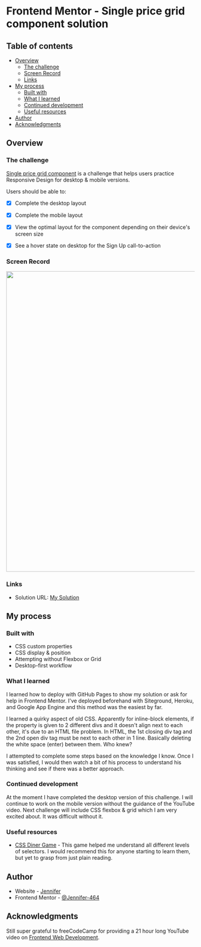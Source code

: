 # Frontend Mentor - Single price grid component solution

## Table of contents

- [Overview](#overview)
  - [The challenge](#the-challenge)
  - [Screen Record](#screenshot)
  - [Links](#links)
- [My process](#my-process)
  - [Built with](#built-with)
  - [What I learned](#what-i-learned)
  - [Continued development](#continued-development)
  - [Useful resources](#useful-resources)
- [Author](#author)
- [Acknowledgments](#acknowledgments)


## Overview

### The challenge

[Single price grid component](https://www.frontendmentor.io/challenges/single-price-grid-component-5ce41129d0ff452fec5abbbc) is a challenge that helps users practice Responsive Design for desktop & mobile versions.

Users should be able to:
- [X] Complete the desktop layout
- [X] Complete the mobile layout
- [X] View the optimal layout for the component depending on their device's screen size
- [X] See a hover state on desktop for the Sign Up call-to-action


### Screen Record

<img src="http://g.recordit.co/lSrI8uixYm.gif" width="800px"><br>


### Links

- Solution URL: [My Solution](https://jennifer-464.github.io/front-end-activities/HTML-CSS-JS/Challenges/challenge3-newbie-grid/)



## My process


### Built with

- CSS custom properties
- CSS display & position
- Attempting without Flexbox or Grid
- Desktop-first workflow


### What I learned

I learned how to deploy with GitHub Pages to show my solution or ask for help in Frontend Mentor. I've deployed beforehand with Siteground, Heroku, and Google App Engine and this method was the easiest by far.

I learned a quirky aspect of old CSS. Apparently for inline-block elements, if the property is given to 2 different divs and it doesn't align next to each other, it's due to an HTML file problem. In HTML, the 1st closing div tag and the 2nd open  div tag must be next to each other in 1 line. Basically deleting the white space (enter) between them. Who knew?

I attempted to complete some steps based on the knowledge I know. Once I was satisfied, I would then watch a bit of his process to understand his thinking and see if there was a better approach.


### Continued development

At the moment I have completed the desktop version of this challenge. I will continue to work on the mobile version without the guidance of the YouTube video. Next challenge will include CSS flexbox & grid which I am very excited about. It was difficult without it.


### Useful resources

- [CSS Diner Game](https://flukeout.github.io/) - This game helped me understand all different levels of selectors. I would recommend this for anyone starting to learn them, but yet to grasp from just plain reading.


## Author

- Website - [Jennifer](https://jennifer-464.github.io/front-end-activities/HTML-CSS-JS/Challenges/challenge3-newbie-grid/)
- Frontend Mentor - [@Jennifer-464](https://www.frontendmentor.io/profile/Jennifer-464)


## Acknowledgments

Still super grateful to freeCodeCamp for providing a 21 hour long YouTube video on [Frontend Web Development](https://youtu.be/zJSY8tbf_ys).
